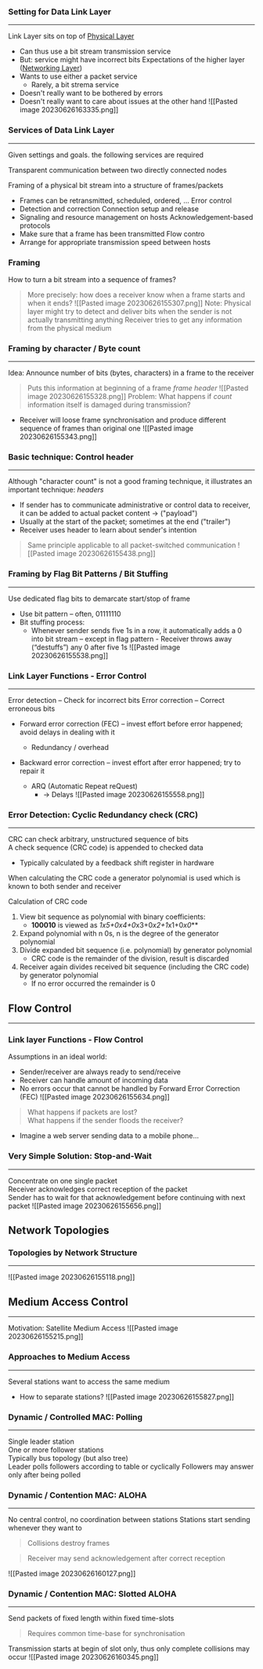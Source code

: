 ### Setting for Data Link Layer
---
Link Layer sits on top of [Physical Layer](Physical%20Layer.md) 
- Can thus use a bit stream transmission service
- But: service might have incorrect bits
Expectations of the higher layer ([Networking Layer](Networking%20Layer.md))
- Wants to use either a packet service 
	- Rarely, a bit strema service
- Doesn't really want to be bothered by errors
- Doesn't really want to care about issues at the other hand
![[Pasted image 20230626163335.png]]
### Services of Data Link Layer
---
Given settings and goals. the following services are required
<!--ID: 1688997324813-->


Transparent communication between two directly connected nodes

Framing of a physical bit stream into a structure of frames/packets
- Frames can be retransmitted, scheduled, ordered, ...
Error control
- Detection and correction
Connection setup and release
- Signaling and resource management on hosts
Acknowledgement-based protocols
- Make sure that a frame has been transmitted
Flow contro
- Arrange for appropriate transmission speed between hosts

### Framing
How to turn a bit stream into a sequence of frames?
> More precisely: how does a receiver know when a frame starts and when it ends?
![[Pasted image 20230626155307.png]]
Note: Physical layer might try to detect and deliver bits when the sender is not actually transmitting anything
>Receiver tries to get any information from the physical medium


### Framing by character / Byte count
---
Idea: Announce number of bits (bytes, characters) in a frame to the receiver
>Puts this information at beginning of a frame _frame header_
![[Pasted image 20230626155328.png]]
>Problem: What happens if _count_ information itself is damaged during transmission?
- Receiver will loose frame synchronisation and produce different sequence of frames than original one
![[Pasted image 20230626155343.png]]
<!--ID: 1688997324820-->


### Basic technique: Control header
---
Although "character count" is not a good framing technique, it illustrates an important technique: _headers_
- If sender has to communicate administrative or control data to receiver, it can be added to actual packet content -> ("payload")
- Usually at the start of the packet; sometimes at the end ("trailer")
- Receiver uses header to learn about sender's intention
> Same principle applicable to all packet-switched communication
![[Pasted image 20230626155438.png]]
<!--ID: 1688997324822-->


### Framing by Flag Bit Patterns / Bit Stuffing
---
<!--ID: 1688997324823-->


Use dedicated flag bits to demarcate start/stop of frame 
- Use bit pattern – often, 01111110  
- Bit stuffing process:
	- Whenever sender sends five 1s in a row, it automatically adds a 0 into bit stream – except in flag pattern - Receiver throws away (“destuffs”) any 0 after five 1s
![[Pasted image 20230626155538.png]]

### Link Layer Functions - Error Control
---
<!--ID: 1688997324824-->


Error detection – Check for incorrect bits
Error correction – Correct erroneous bits

- Forward error correction (FEC) – invest effort before error happened; avoid delays in dealing with it 
	- Redundancy / overhead

- Backward error correction – invest effort after error happened; try to repair it
	- ARQ (Automatic Repeat reQuest)
		- -> Delays
![[Pasted image 20230626155558.png]]


### Error Detection: Cyclic Redundancy check (CRC)
---
CRC can check arbitrary, unstructured sequence of bits  
A check sequence (CRC code) is appended to checked data
<!--ID: 1688997324825-->


- Typically calculated by a feedback shift register in hardware

When calculating the CRC code a generator polynomial is used which is known to both sender and receiver

Calculation of CRC code

1. View bit sequence as polynomial with binary coefficients:
    - **100010** is viewed as ***1*x5+0*x4+0*x3+0*x2+1*x1+0*x0***
1. Expand polynomial with n 0s, n is the degree of the generator polynomial
2. Divide expanded bit sequence (i.e. polynomial) by generator polynomial
     - CRC code is the remainder of the division, result is discarded  
3. Receiver again divides received bit sequence (including the CRC code) by generator polynomial 
	- If no error occurred the remainder is 0


## Flow Control
---
### Link layer Functions - Flow Control
Assumptions in an ideal world:  
- Sender/receiver are always ready to send/receive  
- Receiver can handle amount of incoming data  
- No errors occur that cannot be handled by Forward Error Correction (FEC)
![[Pasted image 20230626155634.png]]
>What happens if packets are lost?  
>What happens if the sender floods the receiver?
- Imagine a web server sending data to a mobile phone...
<!--ID: 1688997324827-->


### Very Simple Solution: Stop-and-Wait
---
Concentrate on one single packet  
Receiver acknowledges correct reception of the packet  
Sender has to wait for that acknowledgement before continuing with next packet
![[Pasted image 20230626155656.png]]
<!--ID: 1688997324828-->



## Network Topologies
### Topologies by Network Structure
---
![[Pasted image 20230626155118.png]]
<!--ID: 1688997324829-->



## Medium Access Control
---
Motivation: Satellite Medium Access
![[Pasted image 20230626155215.png]]
<!--ID: 1688997324830-->



### Approaches to Medium Access
---
Several stations want to access the same medium
- How to separate stations?
![[Pasted image 20230626155827.png]]
<!--ID: 1688997324831-->


### Dynamic / Controlled MAC: Polling
---
Single leader station  
One or more follower stations  
Typically bus topology (but also tree)  
Leader polls followers according to table or cyclically Followers may answer only after being polled
<!--ID: 1688997324832-->



### Dynamic / Contention MAC: ALOHA
---
No central control, no coordination between stations Stations start sending whenever they want to
>Collisions destroy frames  
<!--ID: 1688997324833-->


>Receiver may send acknowledgement after correct reception

![[Pasted image 20230626160127.png]]


### Dynamic / Contention MAC: Slotted ALOHA
---
Send packets of fixed length within fixed time-slots 
>Requires common time-base for synchronisation
<!--ID: 1688997324834-->


Transmission starts at begin of slot only, thus only complete collisions may occur
![[Pasted image 20230626160345.png]]
